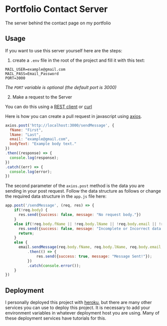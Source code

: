 # Portfolio Contact Server

The server behind the contact page on my portfolio

## Usage

If you want to use this server yourself here are the steps:

1. create a `.env` file in the root of the project and fill it with this text:

```
MAIL_USER=example@gmail.com
MAIL_PASS=Email_Password
PORT=3000
```

*The `PORT` variable is optional (the default port is 3000)*

2. Make a request to the Server

You can do this using a [REST client](https://install.advancedrestclient.com/install) or [curl](https://curl.se/)

Here is how you can create a pull request in javascript using [axios](https://axios-http.com/).

```javascript
axios.post('http://localhost:3000/sendMessage', {
  fName: "First",
  lName: "Last",
  email: "example@gmail.com",
  bodyText: "Example body text."
})
.then((response) => {
  console.log(response);
})
.catch((err) => {
  console.log(error);
})
```

The second parameter of the `axios.post` method is the data you are sending in your post request. Follow the data structure as follows or change the required data structure in the `app.js` file here:

```javascript
app.post('/sendMessage', (req, res) => {
    if(!req.body) {
      res.send({success: false, message: "No request body."})
    }
    else if(!req.body.fName || !req.body.lName || !req.body.email || !req.body.bodyText || Object.keys(req.body).length !== 4) {
      res.send({success: false, message: "Incomplete or Incorrect data."});
      return;
    }
    else {
      email.sendMessage(req.body.fName, req.body.lName, req.body.email, req.body.bodyText)
          .then(() => {
              res.send({success: true, message: "Message Sent!"});
          })
          .catch(console.error());
    }
})
```

## Deployment

I personally deployed this project with [heroku](https://www.heroku.com/), but there are many other services you can use to deploy this project. It is necessary to add your environment variables in whatever deployment host you are using. Many of these deployment services have tutorials for this.
